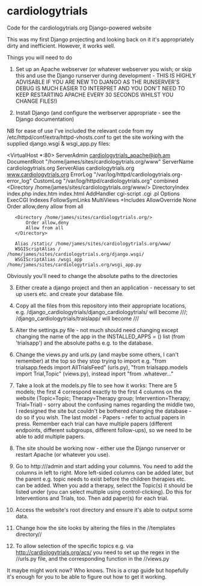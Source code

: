 cardiologytrials
================

Code for the cardiologytrials.org Django-powered website

This was my first Django projecting and looking back on it it's appropriately dirty and inefficient. However, it works well.

Things you will need to do

1. Set up an Apache webserver (or whatever webserver you wish; or skip this and use the Django runserver during development - THIS IS HIGHLY ADVISABLE IF YOU ARE NEW TO DJANGO AS THE RUNSERVER'S DEBUG IS MUCH EASIER TO INTERPRET AND YOU DON'T NEED TO KEEP RESTARTING APACHE EVERY 30 SECONDS WHILST YOU CHANGE FILES!)

2. Install Django (and configure the werbserver appropriate - see the Django documentation)

NB for ease of use I've included the relevant code from my /etc/httpd/conf/extra/httpd-vhosts.conf to get the site working with the supplied django.wsgi & wsgi_app.py files:

   <VirtualHost *:80>
      ServerAdmin cardiologytrials_apache@jph.am
      DocumentRoot "/home/james/sites/cardiologytrials.org/www"
      ServerName cardiologytrials.org
      ServerAlias cardiologytrials.org www.cardiologytrials.org
       ErrorLog "/var/log/httpd/cardiologytrials.org-error_log"
       CustomLog "/var/log/httpd/cardiologytrials.org" combined
       <Directory /home/james/sites/cardiologytrials.org/www/>
                       DirectoryIndex index.php index.htm index.html
                       AddHandler cgi-script .cgi .pl
                       Options ExecCGI Indexes FollowSymLinks MultiViews +Includes
                       AllowOverride None
                       Order allow,deny
                       allow from all
           </Directory>
   
       <Directory /home/james/sites/cardiologytrials.org/>
           Order allow,deny
           Allow from all
       </Directory>
   
       Alias /static/ /home/james/sites/cardiologytrials.org/www/
       WSGIScriptAlias / /home/james/sites/cardiologytrials.org/django.wsgi/
       WSGIScriptAlias /wsgi_app /home/james/sites/cardiologytrials.org/wsgi_app.py
   </VirtualHost>

Obviously you'll need to change the absolute paths to the directories

3. Either create a django project and then an application - necessary to set up users etc. and create your database file.

4. Copy all the files from this repository into their appropriate locations, e.g. /django_cardiologytrials/django_cardiologytrials/ will become /<yourprojectname>/<yourprojectname>/; /django_cardiologytrials/traislapp/ will become /<yourprojectname>/<yourappname>/ 

4. Alter the settings.py file - not much should need changing except changing the name of the app in the INSTALLED_APPS = () list (from 'trialsapp') and the absolute paths e.g. to the database.

5. Change the views.py and urls.py (and maybe some others, I can't remember) at the top so they stop trying to import e.g. "from trialsapp.feeds import AllTrialsFeed" (urls.py), "from trialsapp.models import Trial,Topic" (views.py), instead inport "from <yourapp>.whatever..."

6. Take a look at the models.py file to see how it works:
There are 5 models; the first 4 correspond exactly to the first 4 columns on the website (Topic=Topic; Therapy=Therapy group; Intervention=Therapy; Trial=Trial) - sorry about the confusing names regarding the middle two, I redesigned the site but couldn't be bothered changing the database - do so if you wish.
The last model - Papers - refer to actual papers in press. Remember each trial can have multiple papers (different endpoints, different subgroups, different follow-ups), so we need to be able to add multiple papers.

7. The site should be working now - either use the Django runserver or restart Apache (or whatever you use).

8. Go to http://<whatever>/admin and start adding your columns.
You need to add the columns in left to right. More left-sided columns can be added later, but the parent e.g. topic needs to exist before the children therapies etc. can be added.
When you add a therapy, select the Topic(s) it should be listed under (you can select multiple using control-clicking). Do this for Interventions and Trials, too. Then add paper(s) for each trial.

9. Access the website's root directory and ensure it's able to output some data.

10. Change how the site looks by altering the files in the /<projectname>/templates directory/<appname>/

11. To allow selection of the specific topics e.g. via http://cardiologytrials.org/acs/ you need to set up the regex in the /<projectname>/urls.py file, and the corresponding function in the /<yourapp>/views.py

It maybe might work now? Who knows. This is a crap guide but hopefully it's enough for you to be able to figure out how to get it working.
